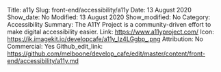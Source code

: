 Title: a11y
Slug: front-end/accessibility/a11y
Date: 13 August 2020
Show_date: No
Modified: 13 August 2020
Show_modified: No
Category: Accessibility
Summary: The A11Y Project is a community-driven effort to make digital accessibility easier.
Link: https://www.a11yproject.com/
Icon: https://ik.imagekit.io/developcafe/a11y_Iz4LGgbp_.png
Attribution: No
Commercial: Yes
Github_edit_link: https://github.com/melboone/develop_cafe/edit/master/content/front-end/accessibility/a11y.md